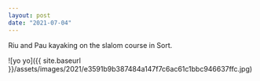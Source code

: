 ```yaml
---
layout: post
date: "2021-07-04"
---
```


Riu and Pau kayaking on the slalom course in Sort.

![yo yo]({{ site.baseurl }}/assets/images/2021/e3591b9b387484a147f7c6ac61c1bbc946637ffc.jpg)
